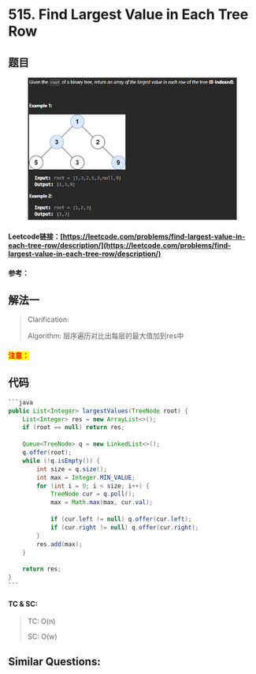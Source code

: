 # 515. Find Largest Value in Each Tree Row

## 题目

<figure><img src="../../.gitbook/assets/image (3) (1) (1) (1) (1) (1) (1) (1) (1).png" alt=""><figcaption></figcaption></figure>

#### Leetcode链接：[https://leetcode.com/problems/find-largest-value-in-each-tree-row/description/](https://leetcode.com/problems/find-largest-value-in-each-tree-row/description/)

#### 参考：

## 解法一

> Clarification:&#x20;
>
> Algorithm: 层序遍历对比出每层的最大值加到res中

#### <mark style="color:red;">注意：</mark>

## 代码

````java
```java
public List<Integer> largestValues(TreeNode root) {
    List<Integer> res = new ArrayList<>();
    if (root == null) return res;

    Queue<TreeNode> q = new LinkedList<>();
    q.offer(root);
    while (!q.isEmpty()) {
        int size = q.size();
        int max = Integer.MIN_VALUE;
        for (int i = 0; i < size; i++) {
            TreeNode cur = q.poll();
            max = Math.max(max, cur.val);

            if (cur.left != null) q.offer(cur.left);
            if (cur.right != null) q.offer(cur.right);
        }
        res.add(max);
    }

    return res;
}
```
````

#### TC & SC:&#x20;

> TC: O(n)
>
> SC: O(w)

## **Similar Questions:**&#x20;
